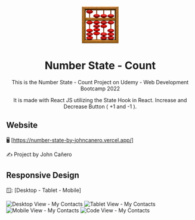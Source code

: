 <!-- markdownlint-configure-file {
  "MD013": {
    "code_blocks": false,
    "tables": false
  },
  "MD033": false,
  "MD041": false
} -->

<div align="center">
  <a href="https://number-state-by-johncanero.vercel.app/" target="_blank">
    <img alt="number-state" height="100" src="./src/images/countAbacusEmoji.png"/>
  </a>
</div>

<div align="center">

# Number State - Count

This is the Number State - Count Project on Udemy - Web Development Bootcamp 2022

It is made with React JS utilizing the State Hook in React. Increase and 
Decrease Button ( +1 and -1 ).
</div>

## Website

🖥️ [https://number-state-by-johncanero.vercel.app/]

✍️ Project by John Cañero

## Responsive Design

🪟: [Desktop - Tablet - Mobile]

![Desktop View - My Contacts](./src/images/responsive/desktopView.png)
![Tablet View - My Contacts](./src/images/responsive/tabletView.png)
![Mobile View - My Contacts](./src/images/responsive/mobileView.png)
![Code View - My Contacts](./src/images/responsive/codeView.png)
